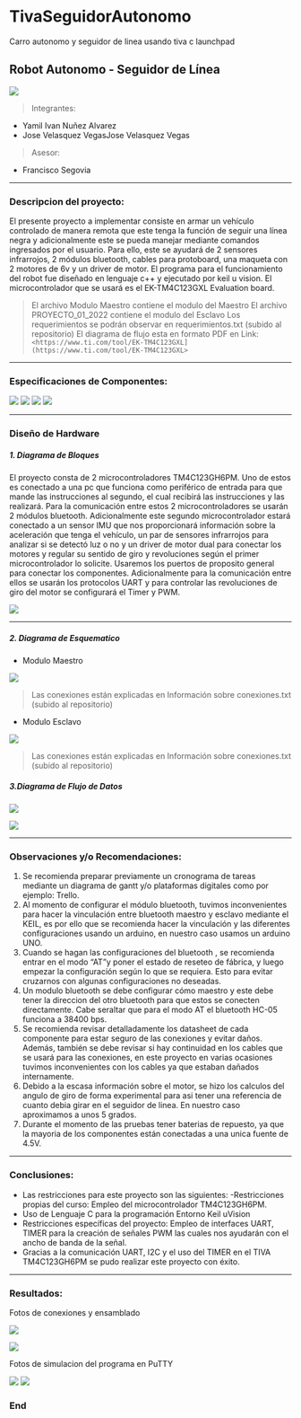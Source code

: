 # TivaSeguidorAutonomo
Carro autonomo y seguidor de linea usando tiva c launchpad
## Robot Autonomo -  Seguidor de Línea

![](https://i.postimg.cc/QCy0BV73/foto-seguidor-de-linea.png)

> Integrantes:
- Yamil Ivan Nuñez Alvarez
- Jose Velasquez VegasJose Velasquez Vegas

> Asesor:
- Francisco Segovia


------------

### Descripcion del proyecto:

El presente proyecto a implementar consiste en armar un vehículo controlado de manera remota que este tenga la función de seguir una línea negra y adicionalmente este se pueda manejar mediante comandos ingresados por el usuario. Para ello, este se ayudará de 2 sensores infrarrojos, 2 módulos bluetooth, cables para protoboard, una maqueta con 2 motores de 6v y un driver de motor.
El programa para el funcionamiento del robot fue diseñado en lenguaje c++ y ejecutado por keil u vision.
El microcontrolador que se usará es el EK-TM4C123GXL Evaluation board.

> El archivo Modulo Maestro contiene el modulo del Maestro
> El archivo PROYECTO_01_2022 contiene el modulo del Esclavo
> Los requerimientos se podrán observar en requerimientos.txt (subido al repositorio)
> El diagrama de flujo esta en formato PDF en 
Link:
`<https://www.ti.com/tool/EK-TM4C123GXL](https://www.ti.com/tool/EK-TM4C123GXL>` 

------------


### Especificaciones de Componentes: 

![](https://i.postimg.cc/mZXD6X5P/hc-05.png)
![](https://i.postimg.cc/VsbWWVgF/tcrt5000.png)
![](https://i.postimg.cc/PrS7BcG8/tb66.png)
![](https://i.postimg.cc/rpTqfmv9/motor-6v.png)

------------


### Diseño de Hardware

##### 1. Diagrama de Bloques

El proyecto consta de 2 microcontroladores TM4C123GH6PM. Uno de estos es conectado a una pc que funciona como periférico de entrada  para que mande las instrucciones al segundo, el cual recibirá las instrucciones y las realizará. Para la comunicación entre estos 2 microcontroladores se usarán 2 módulos bluetooth. Adicionalmente este segundo microcontrolador estará conectado a un sensor IMU que nos proporcionará información sobre la aceleración que tenga el vehículo, un par de sensores infrarrojos para analizar si se detectó luz o no  y un driver de motor dual para conectar los motores y regular su sentido de giro y revoluciones según el primer microcontrolador lo solicite.
Usaremos los puertos de proposito general para conectar los componentes. Adicionalmente para la comunicación entre ellos se usarán los protocolos UART y para controlar las revoluciones de giro del motor se configurará el Timer y PWM.

![](https://i.postimg.cc/RF7RBPFt/digrama-1.png)

------------


##### 2. Diagrama de Esquematico

- Modulo Maestro

![](https://i.postimg.cc/v8zm1Wxt/Diagrama-en-blanco-15.png)

> Las conexiones están explicadas en Información sobre conexiones.txt
(subido al repositorio)


- Modulo Esclavo

![](https://i.postimg.cc/nhKSZcPr/Diagrama-en-blanco-16.png)

> Las conexiones están explicadas en Información sobre conexiones.txt 
(subido al repositorio)

##### 3.Diagrama de Flujo de Datos

![](https://i.postimg.cc/W12pst1f/flujo-de-datos-1.png)

![](https://i.postimg.cc/yYS3DLc3/flujo-de-datos-2.png)


------------

### Observaciones y/o Recomendaciones:

1. Se recomienda preparar previamente un cronograma de tareas mediante un diagrama de gantt y/o plataformas digitales como por ejemplo: Trello.
2.  Al momento de configurar el  módulo bluetooth, tuvimos inconvenientes para hacer la vinculación entre bluetooth maestro y esclavo mediante el KEIL, es por ello que se recomienda hacer la vinculación y las diferentes configuraciones usando un arduino, en nuestro caso usamos un arduino UNO.
3. Cuando se hagan las configuraciones del bluetooth , se recomienda entrar en el modo “AT”y poner el estado de reseteo de fábrica, y luego empezar la configuración según lo que se requiera. Esto para evitar cruzarnos con algunas configuraciones no deseadas.
4. Un modulo bluetooth se debe configurar cómo maestro y este debe tener la direccion del otro bluetooth para que estos se conecten directamente. Cabe seraltar que para el modo AT el bluetooth HC-05 funciona a 38400 bps.
5. Se recomienda revisar detalladamente los datasheet de cada componente para estar seguro de las conexiones y evitar daños. Además, también se debe revisar si hay continuidad en los cables que se usará para las conexiones, en este proyecto en varias ocasiones tuvimos inconvenientes con los cables ya que estaban dañados internamente.
6. Debido a la escasa información sobre el motor, se hizo los calculos del angulo de giro de forma experimental para asi tener una referencia de cuanto debia girar en el seguidor de linea. En nuestro caso aproximamos a unos 5 grados.
7. Durante el momento de las pruebas tener baterias de repuesto, ya que la mayoria de los componentes están conectadas a una unica fuente de 4.5V.

------------


### Conclusiones:
- Las restricciones para este proyecto son las siguientes: -Restricciones propias del curso: Empleo del microcontrolador TM4C123GH6PM.
- Uso de Lenguaje C para la programación Entorno Keil uVision
- Restricciones específicas del proyecto: Empleo de interfaces UART, TIMER para la creación de señales PWM las cuales nos ayudarán con el ancho de banda de la señal.
- Gracias a la comunicación UART, I2C y el uso del TIMER en el TIVA TM4C123GH6PM se pudo realizar este proyecto con éxito.


------------


### Resultados:

Fotos de conexiones y ensamblado

![](https://i.postimg.cc/Z5950nNb/resultado1.png)

![](https://i.postimg.cc/pd4GxGHV/resultado2.png)

Fotos de simulacion del programa en PuTTY

![](https://i.postimg.cc/Z5gFyWDV/Whats-App-Image-2022-11-21-at-6-59-40-PM-1.jpg)
![](https://i.postimg.cc/jj766RpK/Whats-App-Image-2022-11-21-at-6-59-41-PM.jpg)

### End
